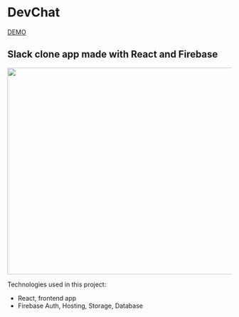 # DevChat

[DEMO](https://places-mern-c8f5b.web.app/)

## Slack clone app made with React and Firebase

<p align="center">
  <img width="960" height="465" src="https://i.imgur.com/EwXk7Zj.png">
</p>

Technologies used in this project:

- React, frontend app
- Firebase Auth, Hosting, Storage, Database

